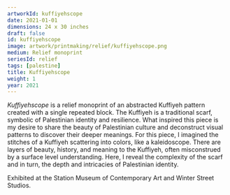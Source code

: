 ```yaml
---
artworkId: kuffiyehscope
date: 2021-01-01
dimensions: 24 x 30 inches
draft: false
id: kuffiyehscope
image: artwork/printmaking/relief/kuffiyehscope.png
medium: Relief monoprint
seriesId: relief
tags: [palestine]
title: Kuffiyehscope
weight: 1
year: 2021
---
```


*Kuffiyehscope* is a relief monoprint of an abstracted Kuffiyeh pattern created with a single repeated block. The Kuffiyeh is a traditional scarf, symbolic of Palestinian identity and resilience. What inspired this piece is my desire to share the beauty of Palestinian culture and deconstruct visual patterns to discover their deeper meanings. For this piece, I imagined the stitches of a Kuffiyeh scattering into colors, like a kaleidoscope. There are layers of beauty, history, and meaning to the Kuffiyeh, often misconstrued by a surface level understanding. Here, I reveal the complexity of the scarf and in turn, the depth and intricacies of Palestinian identity.

Exhibited at the Station Museum of Contemporary Art and Winter Street Studios.